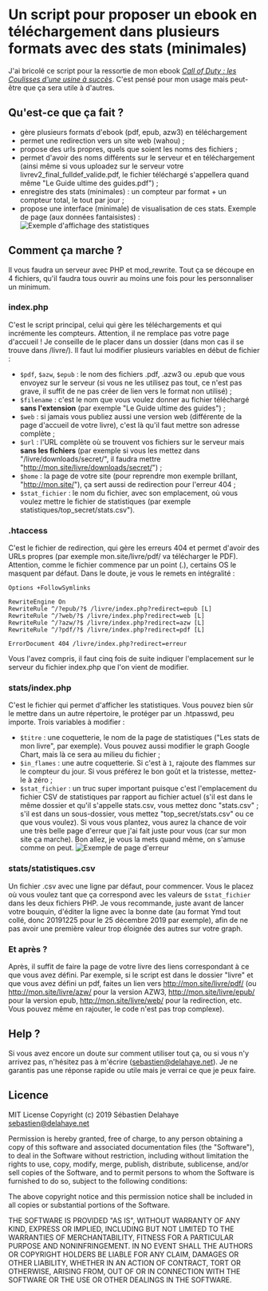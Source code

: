 # Un script pour proposer un ebook en téléchargement dans plusieurs formats  avec des stats (minimales)
J'ai bricolé ce script pour la ressortie de mon ebook *[Call of Duty : les Coulisses d'une usine à succès](https://sebastien.delahaye.net/callofcoulisses/)*. C'est pensé pour mon usage mais peut-être que ça sera utile à d'autres.

## Qu'est-ce que ça fait ?
* gère plusieurs formats d'ebook (pdf, epub, azw3) en téléchargement
* permet une redirection vers un site web (wahou) ;
* propose des urls propres, quels que soient les noms des fichiers ;
* permet d'avoir des noms différents sur le serveur et en téléchargement (ainsi même si vous uploadez sur le serveur votre livrev2_final_fulldef_valide.pdf, le fichier téléchargé s'appellera quand même "Le Guide ultime des guides.pdf") ; 
* enregistre des stats (minimales) : un compteur par format + un compteur total, le tout par jour ;
* propose une interface (minimale) de visualisation de ces stats. Exemple de page (aux données fantaisistes) : 
![Exemple d'affichage des statistiques](https://sebastien.delahaye.net/callofcoulisses/media/stats-livres.png)

## Comment ça marche ?
Il vous faudra un serveur avec PHP et mod_rewrite. Tout ça se découpe en 4 fichiers, qu'il faudra tous ouvrir au moins une fois pour les personnaliser un minimum.

### index.php
C'est le script principal, celui qui gère les téléchargements et qui incrémente les compteurs. Attention, il ne remplace pas votre page d'accueil ! Je conseille de le placer dans un dossier (dans mon cas il se trouve dans /livre/).
Il faut lui modifier plusieurs variables en début de fichier : 
- `$pdf`, `$azw`, `$epub` : le nom des fichiers .pdf, .azw3 ou .epub que vous envoyez sur le serveur (si vous ne les utilisez pas tout, ce n'est pas grave, il suffit de ne pas créer de lien vers le format non utilisé) ; 
- `$filename` : c'est le nom que vous voulez donner au fichier téléchargé **sans l'extension** (par exemple "Le Guide ultime des guides") ; 
- `$web` : si jamais vous publiez aussi une version web (différente de la page d'accueil de votre livre), c'est là qu'il faut mettre son adresse complète ; 
- `$url` : l'URL complète où se trouvent vos fichiers sur le serveur mais **sans les fichiers** (par exemple si vous les mettez dans "/livre/downloads/secret/", il faudra mettre "http://mon.site/livre/downloads/secret/") ; 
- `$home` : la page de votre site (pour reprendre mon exemple brillant, "http://mon.site/"), ça sert aussi de redirection pour l'erreur 404 ; 
- `$stat_fichier` : le nom du fichier, avec son emplacement, où vous voulez mettre le fichier de statistiques (par exemple statistiques/top_secret/stats.csv").

### .htaccess
C'est le fichier de redirection, qui gère les erreurs 404 et permet d'avoir des URLs propres (par exemple mon.site/livre/pdf/ va télécharger le PDF). Attention, comme le fichier commence par un point (.), certains OS le masquent par défaut. Dans le doute, je vous le remets en intégralité : 

```
Options +FollowSymlinks 

RewriteEngine On
RewriteRule ^/?epub/?$ /livre/index.php?redirect=epub [L]
RewriteRule ^/?web/?$ /livre/index.php?redirect=web [L]
RewriteRule ^/?azw/?$ /livre/index.php?redirect=azw [L]
RewriteRule ^/?pdf/?$ /livre/index.php?redirect=pdf [L]

ErrorDocument 404 /livre/index.php?redirect=erreur
```

Vous l'avez compris, il faut cinq fois de suite indiquer l'emplacement sur le serveur du fichier index.php que l'on vient de modifier. 

### stats/index.php
C'est le fichier qui permet d'afficher les statistiques. Vous pouvez bien sûr le mettre dans un autre répertoire, le protéger par un .htpasswd, peu importe. Trois variables à modifier : 
- `$titre` : une coquetterie, le nom de la page de statistiques ("Les stats de mon livre", par exemple).
Vous pouvez aussi modifier le graph Google Chart, mais là ce sera au milieu du fichier ; 
- `$in_flames` : une autre coquetterie. Si c'est à `1`, rajoute des flammes sur le compteur du jour. Si vous préférez le bon goût et la tristesse, mettez-le à zéro ; 
- `$stat_fichier` : un truc super important puisque c'est l'emplacement du fichier CSV de statistiques par rapport au fichier actuel (s'il est dans le même dossier et qu'il s'appelle stats.csv, vous mettez donc "stats.csv" ; s'il est dans un sous-dossier, vous mettez "top_secret/stats.csv" ou ce que vous voulez). Si vous vous plantez, vous aurez la chance de voir une très belle page d'erreur que j'ai fait juste pour vous (car sur mon site ça marche). Bon allez, je vous la mets quand même, on s'amuse comme on peut.
![Exemple de page d'erreur](https://sebastien.delahaye.net/callofcoulisses/media/stats-error.png)

### stats/statistiques.csv
Un fichier .csv avec une ligne par défaut, pour commencer. Vous le placez où vous voulez tant que ça correspond avec les valeurs de `$stat_fichier` dans les deux fichiers PHP. Je vous recommande, juste avant de lancer votre bouquin, d'éditer la ligne avec la bonne date (au format Ymd tout collé, donc 20191225 pour le 25 décembre 2019 par exemple), afin de ne pas avoir une première valeur trop éloignée des autres sur votre graph.

### Et après ?
Après, il suffit de faire la page de votre livre des liens correspondant à ce que vous avez défini. Par exemple, si le script est dans le dossier "livre" et que vous avez défini un pdf, faites un lien vers http://mon.site/livre/pdf/ (ou http://mon.site/livre/azw/ pour la version AZW3, http://mon.site/livre/epub/ pour la version epub, http://mon.site/livre/web/ pour la redirection, etc. Vous pouvez même en rajouter, le code n'est pas trop complexe).

## Help ?
Si vous avez encore un doute sur comment utiliser tout ça, ou si vous n'y arrivez pas, n'hésitez pas à m'écrire (<sebastien@delahaye.net>). Je ne garantis pas une réponse rapide ou utile mais je verrai ce que je peux faire.

## Licence
MIT License
Copyright (c) 2019 Sébastien Delahaye <sebastien@delahaye.net>

Permission is hereby granted, free of charge, to any person obtaining a copy of this software and associated documentation files (the "Software"), to deal in the Software without restriction, including without limitation the rights to use, copy, modify, merge, publish, distribute, sublicense, and/or sell copies of the Software, and to permit persons to whom the Software is	furnished to do so, subject to the following conditions:

The above copyright notice and this permission notice shall be included in all copies or substantial portions of the Software.

THE SOFTWARE IS PROVIDED "AS IS", WITHOUT WARRANTY OF ANY KIND, EXPRESS OR IMPLIED, INCLUDING BUT NOT LIMITED TO THE WARRANTIES OF MERCHANTABILITY, FITNESS FOR A PARTICULAR PURPOSE AND NONINFRINGEMENT. IN NO EVENT SHALL THE AUTHORS OR COPYRIGHT HOLDERS BE LIABLE FOR ANY CLAIM, DAMAGES OR OTHER LIABILITY, WHETHER IN AN ACTION OF CONTRACT, TORT OR OTHERWISE, ARISING FROM, OUT OF OR IN CONNECTION WITH THE SOFTWARE OR THE USE OR OTHER DEALINGS IN THE SOFTWARE.
